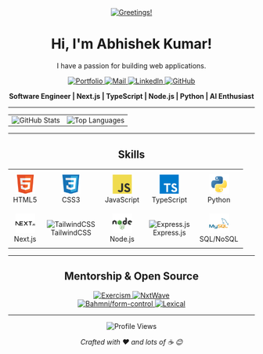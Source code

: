 <div align="center">
  <a href="https://github.com/abhishekkumar35">
   <img src="https://media.giphy.com/media/hvRJCLFzcasrR4ia7z/giphy.gif" width="120px" alt="Greetings!"/>
  </a>
</div>

<h1 align="center">Hi, I'm Abhishek Kumar!</h1>
<p align="center">I have a passion for building web applications.</p>

<p align="center">
   <a href="https://codeabode.in">
  <img src="https://img.shields.io/badge/Portfolio-000000?style=for-the-badge&logo=About.me&logoColor=white" alt="Portfolio"/>
  </a>
  <a href="mailto:flashtoak@gmail.com">
    <img src="https://img.shields.io/badge/Mail-D14836?style=for-the-badge&logo=gmail&logoColor=white" alt="Mail"/>
  </a>
  <a href="https://www.linkedin.com/in/abhishek-kumar-dev">
    <img src="https://img.shields.io/badge/LinkedIn-0A66C2?style=for-the-badge&logo=linkedin&logoColor=white" alt="LinkedIn"/>
  </a>
  <a href="https://github.com/abhishekkumar35">
    <img src="https://img.shields.io/badge/GitHub-181717?style=for-the-badge&logo=github&logoColor=white" alt="GitHub"/>
  </a>
</p>

<p align="center"><b>Software Engineer | Next.js | TypeScript | Node.js | Python | AI Enthusiast</b></p>

<hr>

<div align="center">
  <table>
    <tr>
      <td align="center">
        <img src="https://github-readme-stats.vercel.app/api?username=abhishekkumar35&show_icons=true&count_private=true&theme=light" alt="GitHub Stats" width="300"/>
      </td>
      <td align="center">
        <img src="https://github-readme-stats.vercel.app/api/top-langs/?username=abhishekkumar35&layout=compact&theme=light" alt="Top Languages" width="300"/>
      </td>
    </tr>
  </table>
</div>

<hr>

<h2 align="center">Skills</h2>

<div align="center">
  <table>
    <tr>
      <td align="center" style="padding: 10px;">
        <img src="https://raw.githubusercontent.com/devicons/devicon/master/icons/html5/html5-original.svg" alt="HTML5" height="40"/><br>HTML5
      </td>
      <td align="center" style="padding: 10px;">
        <img src="https://raw.githubusercontent.com/devicons/devicon/master/icons/css3/css3-original.svg" alt="CSS3" height="40"/><br>CSS3
      </td>
      <td align="center" style="padding: 10px;">
        <img src="https://raw.githubusercontent.com/devicons/devicon/master/icons/javascript/javascript-original.svg" alt="JavaScript" height="40"/><br>JavaScript
      </td>
      <td align="center" style="padding: 10px;">
        <img src="https://raw.githubusercontent.com/devicons/devicon/master/icons/typescript/typescript-original.svg" alt="TypeScript" height="40"/><br>TypeScript
      </td>
      <td align="center" style="padding: 10px;">
        <img src="https://raw.githubusercontent.com/devicons/devicon/master/icons/python/python-original.svg" alt="Python" height="40"/><br>Python
      </td>
    </tr>
    <tr>
      <td align="center" style="padding: 10px;">
        <img src="https://raw.githubusercontent.com/devicons/devicon/master/icons/nextjs/nextjs-original-wordmark.svg" alt="Next.js" height="40"/><br>Next.js
      </td>
      <td align="center" style="padding: 10px;">
        <img src="https://upload.wikimedia.org/wikipedia/commons/d/d5/Tailwind_CSS_Logo.svg" alt="TailwindCSS" height="40"/><br>TailwindCSS
      </td>
      <td align="center" style="padding: 10px;">
        <img src="https://raw.githubusercontent.com/devicons/devicon/master/icons/nodejs/nodejs-original-wordmark.svg" alt="Node.js" height="40"/><br>Node.js
      </td>
      <td align="center" style="padding: 10px;">
        <img src="https://upload.wikimedia.org/wikipedia/commons/6/64/Expressjs.png" alt="Express.js" height="40"/><br>Express.js
      </td>
      <td align="center" style="padding: 10px;">
        <img src="https://raw.githubusercontent.com/devicons/devicon/master/icons/mysql/mysql-original-wordmark.svg" alt="SQL/NoSQL" height="40"/><br>SQL/NoSQL
      </td>
    </tr>
  </table>
</div>

<hr>

<h2 align="center">Mentorship & Open Source</h2>

<div align="center">
  <a href="#">
    <img src="https://img.shields.io/badge/Exercism-2023-ff69b4?style=for-the-badge" alt="Exercism"/>
  </a>
  <a href="#">
    <img src="https://img.shields.io/badge/NxtWave-CCBP-ff69b4?style=for-the-badge" alt="NxtWave"/>
  </a>
  <br>
  <a href="https://github.com/Bahmni/form-control">
    <img src="https://img.shields.io/badge/Bahmni_form_control-success?style=for-the-badge" alt="Bahmni/form-control"/>
  </a>
  <a href="https://github.com/facebook/lexical">
    <img src="https://img.shields.io/badge/Lexical-Facebook-critical?style=for-the-badge" alt="Lexical"/>
  </a>
</div>

<hr>

<div align="center">
  <img src="https://komarev.com/ghpvc/?username=abhishekkumar35&&style=flat-square" alt="Profile Views"/>
</div>

<p align="center">
  <em>Crafted with ❤️ and lots of ☕ 😊 </em>
</p>
